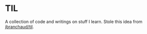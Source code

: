 # TIL

A collection of code and writings on stuff I learn. Stole this idea from [jbranchaud/til](https://github.com/jbranchaud/til).

